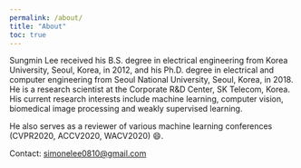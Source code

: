 ```yaml
---
permalink: /about/
title: "About"
toc: true
---
```


Sungmin Lee received his B.S. degree in electrical engineering from Korea University, Seoul, Korea, in 2012, and his Ph.D. degree in electrical and computer engineering from Seoul National University, Seoul, Korea, in 2018. He is a research scientist at the Corporate R&D Center, SK Telecom, Korea. His current research interests include machine learning, computer vision, biomedical image processing and weakly supervised learning.

He also serves as a reviewer of various machine learning conferences (CVPR2020, ACCV2020, WACV2020) :smile:.

Contact: simonelee0810@gmail.com
